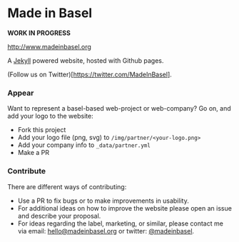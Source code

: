 Made in Basel
=====================

__WORK IN PROGRESS__

http://www.madeinbasel.org

A [Jekyll](http://jekyllrb.com/) powered website, hosted with Github pages.

(Follow us on Twitter)[https://twitter.com/MadeInBasel].

### Appear

Want to represent a basel-based web-project or web-company? Go on, and add your logo to the website:

- Fork this project
- Add your logo file (png, svg) to `/img/partner/<your-logo.png>`
- Add your company info to `_data/partner.yml`
- Make a PR

### Contribute

There are different ways of contributing:

- Use a PR to fix bugs or to make improvements in usability.
- For additional ideas on how to improve the website please open an issue and describe your proposal.
- For ideas regarding the label, marketing, or similar, please contact me via email: hello@madeinbasel.org or twitter: [@madeinbasel](https://twitter.com/MadeInBasel).
